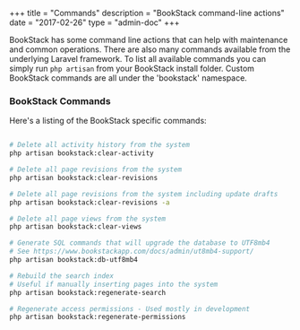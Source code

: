 +++
title = "Commands"
description = "BookStack command-line actions"
date = "2017-02-26"
type = "admin-doc"
+++

BookStack has some command line actions that can help with maintenance and common operations. There are also many commands available from the underlying Laravel framework. To list all available commands you can simply run `php artisan` from your BookStack install folder. Custom BookStack commands are all under the 'bookstack' namespace.

### BookStack Commands

Here's a listing of the BookStack specific commands:

```bash

# Delete all activity history from the system
php artisan bookstack:clear-activity

# Delete all page revisions from the system
php artisan bookstack:clear-revisions

# Delete all page revisions from the system including update drafts
php artisan bookstack:clear-revisions -a

# Delete all page views from the system
php artisan bookstack:clear-views

# Generate SQL commands that will upgrade the database to UTF8mb4
# See https://www.bookstackapp.com/docs/admin/ut8mb4-support/
php artisan bookstack:db-utf8mb4

# Rebuild the search index
# Useful if manually inserting pages into the system
php artisan bookstack:regenerate-search

# Regenerate access permissions - Used mostly in development
php artisan bookstack:regenerate-permissions

```
